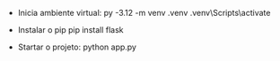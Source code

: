 * Inicia ambiente virtual:
py -3.12 -m venv .venv
.venv\Scripts\activate

* Instalar o pip
pip install flask

* Startar o projeto:
python app.py
